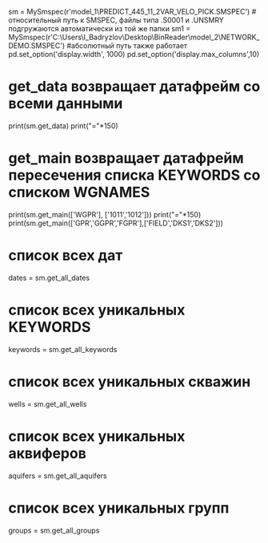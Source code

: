 sm = MySmspec(r'model_1\PREDICT_445_11_2VAR_VELO_PICK.SMSPEC') # относительный путь к SMSPEC, файлы типа .S0001 и .UNSMRY подгружаются автоматически из той же папки
sm1 = MySmspec(r'C:\Users\I_Badryzlov\Desktop\BinReader\model_2\NETWORK_DEMO.SMSPEC') #абсолютный путь также работает
pd.set_option('display.width', 1000)
pd.set_option('display.max_columns',10)

# get_data возвращает датафрейм со всеми данными
print(sm.get_data) 
print("="*150)
    
# get_main возвращает датафрейм пересечения списка KEYWORDS со списком WGNAMES
print(sm.get_main(['WGPR'], ['1011','1012'])) 
print("="*150)
print(sm.get_main(['GPR','GGPR','FGPR'],['FIELD','DKS1','DKS2']))

# список всех дат
dates = sm.get_all_dates 
# список всех уникальных KEYWORDS
keywords = sm.get_all_keywords
# список всех уникальных скважин
wells = sm.get_all_wells
# список всех уникальных аквиферов
aquifers = sm.get_all_aquifers 
# список всех уникальных групп
groups = sm.get_all_groups